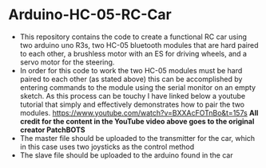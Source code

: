 # Arduino-HC-05-RC-Car
- This repository contains the code to create a functional RC car using two arduino uno R3s, two HC-05 bluetooth modules that are hard paired to each other, a brushless motor with an ES for driving wheels, and a servo motor for the steering.
- In order for this code to work the two HC-05 modules must be hard paired to each other (as stated above) this can be accomplished by entering commands to the module using the serial monitor on an empty sketch. As this process can be touchy I have linked
  below a youtube tutorial that simply and effectively demonstrates how to pair the two modules.
  https://www.youtube.com/watch?v=BXXAcFOTnBo&t=157s
  **All credit for the content in the YouTube video above goes to the original creator PatchBOTS**
- The master file should be uploaded to the transmitter for the car, which in this case uses two joysticks as the control method
- The slave file should be uploaded to the arduino found in the car
